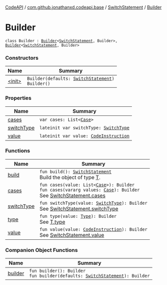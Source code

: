 [CodeAPI](../../../index.md) / [com.github.jonathanxd.codeapi.base](../../index.md) / [SwitchStatement](../index.md) / [Builder](.)

# Builder

`class Builder : `[`Builder`](../../-value-holder/-builder/index.md)`<`[`SwitchStatement`](../index.md)`, Builder>, `[`Builder`](../../-typed/-builder/index.md)`<`[`SwitchStatement`](../index.md)`, Builder>`

### Constructors

| Name | Summary |
|---|---|
| [&lt;init&gt;](-init-.md) | `Builder(defaults: `[`SwitchStatement`](../index.md)`)`<br>`Builder()` |

### Properties

| Name | Summary |
|---|---|
| [cases](cases.md) | `var cases: List<`[`Case`](../../-case/index.md)`>` |
| [switchType](switch-type.md) | `lateinit var switchType: `[`SwitchType`](../../-switch-type/index.md) |
| [value](value.md) | `lateinit var value: `[`CodeInstruction`](../../../com.github.jonathanxd.codeapi/-code-instruction.md) |

### Functions

| Name | Summary |
|---|---|
| [build](build.md) | `fun build(): `[`SwitchStatement`](../index.md)<br>Build the object of type [T](#). |
| [cases](cases.md) | `fun cases(value: List<`[`Case`](../../-case/index.md)`>): Builder`<br>`fun cases(vararg values: `[`Case`](../../-case/index.md)`): Builder`<br>See [SwitchStatement.cases](../cases.md) |
| [switchType](switch-type.md) | `fun switchType(value: `[`SwitchType`](../../-switch-type/index.md)`): Builder`<br>See [SwitchStatement.switchType](../switch-type.md) |
| [type](type.md) | `fun type(value: `[`Type`](http://docs.oracle.com/javase/6/docs/api/java/lang/reflect/Type.html)`): Builder`<br>See [T.type](#) |
| [value](value.md) | `fun value(value: `[`CodeInstruction`](../../../com.github.jonathanxd.codeapi/-code-instruction.md)`): Builder`<br>See [SwitchStatement.value](../value.md) |

### Companion Object Functions

| Name | Summary |
|---|---|
| [builder](builder.md) | `fun builder(): Builder`<br>`fun builder(defaults: `[`SwitchStatement`](../index.md)`): Builder` |
